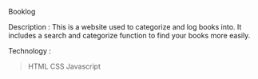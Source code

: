 Booklog

Description : This is a website used to categorize and log books into. It includes a search and categorize function to find your books more easily. 

Technology :
>HTML
>CSS
>Javascript
